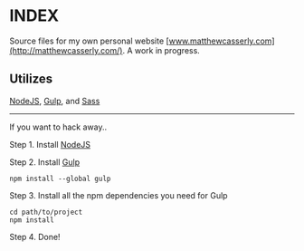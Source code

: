 INDEX
===========
Source files for my own personal website
[www.matthewcasserly.com](http://matthewcasserly.com/). A work in progress. 


Utilizes
-------------
[NodeJS](http://nodejs.org/), [Gulp](http://gulpjs.com/), and [Sass](http://sass-lang.com/)

-------------
If you want to hack away..

Step 1. Install [NodeJS](http://nodejs.org/download/)

Step 2. Install [Gulp](https://github.com/gulpjs/gulp/blob/master/docs/getting-started.md#getting-started)
```shell
npm install --global gulp
```

Step 3. Install all the npm dependencies you need for Gulp
```shell
cd path/to/project
npm install
```

Step 4. Done!

